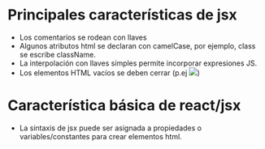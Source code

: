 # Principales características de jsx

- Los comentarios se rodean con llaves
- Algunos atributos html se declaran con camelCase, por ejemplo, class se escribe className.
- La interpolación con llaves simples permite incorporar expresiones JS.
- Los elementos HTML vacíos se deben cerrar (p.ej <img src="logo.jpg" />)

# Característica básica de react/jsx

- La sintaxis de jsx puede ser asignada a propiedades o variables/constantes para crear elementos html.